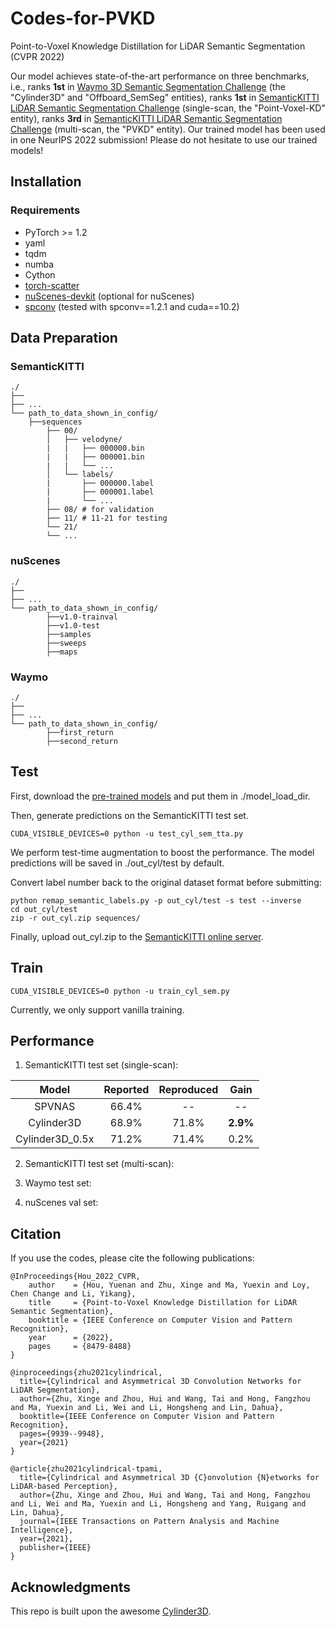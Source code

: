 # Codes-for-PVKD
Point-to-Voxel Knowledge Distillation for LiDAR Semantic Segmentation (CVPR 2022)

Our model achieves state-of-the-art performance on three benchmarks, i.e., ranks **1st** in [Waymo 3D Semantic Segmentation Challenge](https://waymo.com/open/challenges/2022/3d-semantic-segmentation/) (the "Cylinder3D" and "Offboard_SemSeg" entities), ranks **1st** in [SemanticKITTI LiDAR Semantic Segmentation Challenge](https://competitions.codalab.org/competitions/20331#results) (single-scan, the "Point-Voxel-KD" entity), ranks **3rd** in [SemanticKITTI LiDAR Semantic Segmentation Challenge](https://competitions.codalab.org/competitions/20331#results) (multi-scan, the "PVKD" entity). Our trained model has been used in one NeurIPS 2022 submission! Please do not hesitate to use our trained models!

## Installation

### Requirements
- PyTorch >= 1.2 
- yaml
- tqdm
- numba
- Cython
- [torch-scatter](https://github.com/rusty1s/pytorch_scatter)
- [nuScenes-devkit](https://github.com/nutonomy/nuscenes-devkit) (optional for nuScenes)
- [spconv](https://github.com/traveller59/spconv) (tested with spconv==1.2.1 and cuda==10.2)

## Data Preparation

### SemanticKITTI
```
./
├── 
├── ...
└── path_to_data_shown_in_config/
    ├──sequences
        ├── 00/           
        │   ├── velodyne/	
        |   |	├── 000000.bin
        |   |	├── 000001.bin
        |   |	└── ...
        │   └── labels/ 
        |       ├── 000000.label
        |       ├── 000001.label
        |       └── ...
        ├── 08/ # for validation
        ├── 11/ # 11-21 for testing
        └── 21/
	    └── ...
```

### nuScenes
```
./
├── 
├── ...
└── path_to_data_shown_in_config/
		├──v1.0-trainval
		├──v1.0-test
		├──samples
		├──sweeps
		├──maps

```

### Waymo
```
./
├── 
├── ...
└── path_to_data_shown_in_config/
		├──first_return
		├──second_return

```

## Test

First, download the [pre-trained models]() and put them in ./model_load_dir.

Then, generate predictions on the SemanticKITTI test set.

```
CUDA_VISIBLE_DEVICES=0 python -u test_cyl_sem_tta.py
```

We perform test-time augmentation to boost the performance. The model predictions will be saved in ./out_cyl/test by default.


Convert label number back to the original dataset format before submitting:
```
python remap_semantic_labels.py -p out_cyl/test -s test --inverse
cd out_cyl/test
zip -r out_cyl.zip sequences/
```

Finally, upload out_cyl.zip to the [SemanticKITTI online server](https://competitions.codalab.org/competitions/20331#participate).

## Train

```
CUDA_VISIBLE_DEVICES=0 python -u train_cyl_sem.py
```

Currently, we only support vanilla training.


## Performance

1. SemanticKITTI test set (single-scan):

|Model|Reported|Reproduced|Gain|
|:---:|:---:|:---:|:---:|
|SPVNAS|66.4%|--|--|
|Cylinder3D|68.9%|71.8%|**2.9%**|
|Cylinder3D_0.5x|71.2%|71.4%|0.2%|

2. SemanticKITTI test set (multi-scan):


3. Waymo test set:


4. nuScenes val set:


## Citation
If you use the codes, please cite the following publications:
```
@InProceedings{Hou_2022_CVPR,
    author    = {Hou, Yuenan and Zhu, Xinge and Ma, Yuexin and Loy, Chen Change and Li, Yikang},
    title     = {Point-to-Voxel Knowledge Distillation for LiDAR Semantic Segmentation},
    booktitle = {IEEE Conference on Computer Vision and Pattern Recognition},
    year      = {2022},
    pages     = {8479-8488}
}

@inproceedings{zhu2021cylindrical,
  title={Cylindrical and Asymmetrical 3D Convolution Networks for LiDAR Segmentation},
  author={Zhu, Xinge and Zhou, Hui and Wang, Tai and Hong, Fangzhou and Ma, Yuexin and Li, Wei and Li, Hongsheng and Lin, Dahua},
  booktitle={IEEE Conference on Computer Vision and Pattern Recognition},
  pages={9939--9948},
  year={2021}
}

@article{zhu2021cylindrical-tpami,
  title={Cylindrical and Asymmetrical 3D {C}onvolution {N}etworks for LiDAR-based Perception},
  author={Zhu, Xinge and Zhou, Hui and Wang, Tai and Hong, Fangzhou and Li, Wei and Ma, Yuexin and Li, Hongsheng and Yang, Ruigang and Lin, Dahua},
  journal={IEEE Transactions on Pattern Analysis and Machine Intelligence},
  year={2021},
  publisher={IEEE}
}
```

## Acknowledgments
This repo is built upon the awesome [Cylinder3D](https://github.com/xinge008/Cylinder3D).
